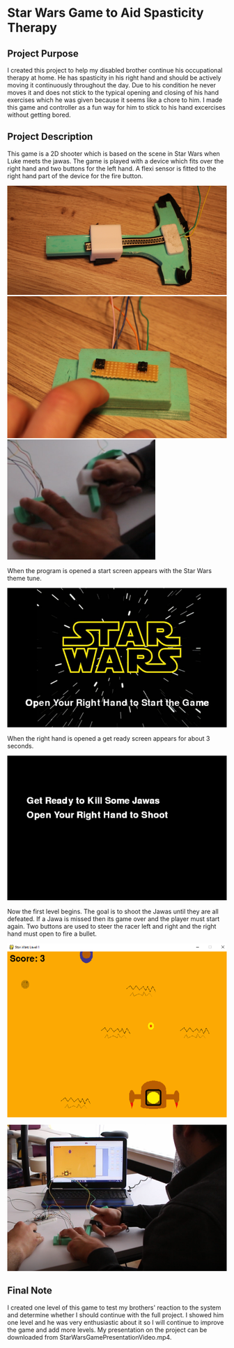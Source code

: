 # Star Wars Game to Aid Spasticity Therapy

## Project Purpose

I created this project to help my disabled brother continue his occupational therapy at home. He has spasticity in his right hand and should be actively moving it continuously
throughout the day. Due to his condition he never moves it and does not stick to the typical opening and closing of his hand exercises which he was given because it seems like a chore to him. I made this game and controller as a fun way for him to stick to his hand excercises without getting bored.

## Project Description

This game is a 2D shooter which is based on the scene in Star Wars when Luke meets the jawas.
The game is played with a device which fits over the right hand and two buttons for the left hand.
A flexi sensor is fitted to the right hand part of the device for the fire button. 

![alt text](RHPStarWars.png?raw=true)
![alt text](LHPStarWars.png?raw=true)
![alt text](RHPTerry'sHand.png?raw=true)

When the program is opened a start screen appears with the Star Wars theme tune.

![alt text](StartScreen.png?raw=true)

When the right hand is opened a get ready screen appears for about 3 seconds.

![alt text](GetReadyScreen.png?raw=true)

Now the first level begins. The goal is to shoot the Jawas until they are all defeated. If a Jawa is missed then its game over and the player must start again. Two buttons are used to steer the racer left and right and the right hand must open to fire a bullet.

![alt text](GamePlayScreen.png?raw=true)

![alt text](SpasticityGame.png?raw=true)

## Final Note
I created one level of this game to test my brothers' reaction to the system and determine whether I should continue with the full project. I showed him one level and he was very enthusiastic about it so I will continue to improve the game and add more levels. My presentation on the project can be downloaded from StarWarsGamePresentationVideo.mp4.  
